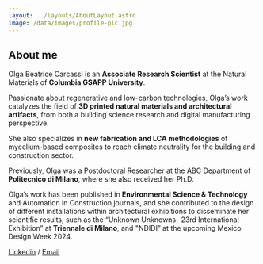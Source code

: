 ```yaml
---
layout: ../layouts/AboutLayout.astro
image: /data/images/profile-pic.jpg
---
```


## About me

Olga Beatrice Carcassi is an <b>Associate Research Scientist</b> at the Natural Materials of <b>Columbia GSAPP University</b>. 

Passionate about regenerative and low-carbon technologies, Olga’s work catalyzes the field of <b>3D printed natural materials and architectural artifacts</b>, from both a building science research and digital manufacturing perspective. 

She also specializes in <b>new fabrication and LCA methodologies</b> of mycelium-based composites to reach climate neutrality for the building and construction sector. 

Previously, Olga was a Postdoctoral Researcher at the ABC Department of <b>Politecnico di Milano</b>, where she also received her Ph.D. 

Olga’s work has been published in <b>Environmental Science & Technology</b> and Automation in Construction journals, and she contributed to the design of different installations within architectural exhibitions to disseminate her scientific results, such as the “Unknown Unknowns- 23rd International Exhibition” at <b>Triennale di Milano</b>, and "NDIDI” at the upcoming Mexico Design Week 2024.

[Linkedin](https://www.linkedin.com/in/olga-beatrice-carcassi-0912aa122/) / [Email](mailto:obc2101@columbia.edu)
